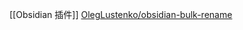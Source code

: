 
[[Obsidian 插件]]
[OlegLustenko/obsidian-bulk-rename](https://github.com/OlegLustenko/obsidian-bulk-rename)





